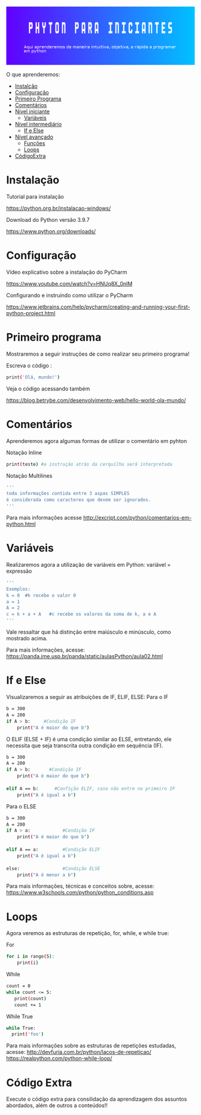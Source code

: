 ![i](/imagem.png?raw=true)

O que aprenderemos: 
   * [Instalção](#Instalação)
   * [Configuração](#Configuração)
   * [Primeiro Programa](#PrimeiroPrograma)
   * [Comentários](#Comentarios)
   * [Nível iniciante](#NívelINiciante)
       * [Variáveis](#Variáveis)
   * [Nível intermediário](#NívelIntermerdiário)       
       * [If e Else](#IfeElse)
   * [Nível avançado](#NívelAvançado)   
        * [Funções](#Funções)
        * [Loops](#Loops)
   * [CódigoExtra](#CódigoExtra)

# Instalação


Tutorial para instalação


https://python.org.br/instalacao-windows/


Download do Python versão 3.9.7

https://www.python.org/downloads/


# Configuração 

Vídeo explicativo sobre a instalação do PyCharm 

https://www.youtube.com/watch?v=HNUq8X_0nlM

Configurando e instruindo como utilizar o PyCharm

https://www.jetbrains.com/help/pycharm/creating-and-running-your-first-python-project.html


# Primeiro programa

Mostraremos a seguir instruções de como realizar seu primeiro programa!

Escreva o código : 
```sh
print('Olá, mundo!')
```

Veja o código acessando também 

https://blog.betrybe.com/desenvolvimento-web/hello-world-ola-mundo/


# Comentários

Aprenderemos agora algumas formas de utilizar o comentário em pyhton

Notação Inline
```sh
print(teste) #a instrução atrás da cerquilha será interpretada
```
Notação Multilines
```sh
'''
toda informações contida entre 3 aspas SIMPLES
é considerada como caracteres que devem ser ignorados.
'''
```
Para mais informações acesse
http://excript.com/python/comentarios-em-python.html


# Variáveis

Realizaremos agora a utilização de  variáveis em Python:
variável = expressão
```sh
'''
Exemplos:
k = 0  #k recebe o valor 0
a = 1 
A = 2
c = k + a + A   #c recebe os valores da soma de k, a e A
'''
```
Vale ressaltar que há distinção entre maiúsculo e minúsculo, como mostrado acima.

Para mais informações, acesse:
https://panda.ime.usp.br/panda/static/aulasPython/aula02.html


# If e Else
Visualizaremos a seguir as atribuições de IF, ELIF, ELSE:
Para o IF
```sh
b = 300
A = 200
if A > b:     #Condição IF
    print("A é maior do que b") 
  ```
O ELIF (ELSE + IF) é uma condição similar ao ELSE, entretando, ele necessita que seja transcrita outra condição em sequência (IF).
```sh
b = 300
A = 200
if A > b:       #Condição IF
    print("A é maior do que b") 
  
elif A == b:      #Confição ELIF, caso não entre no primeiro IF
    print("A é igual a b")
  ```

 Para o ELSE
```sh
b = 300
A = 200
if A > a:            #Condição IF
    print("A é maior do que b") 
  
elif A == a:         #Condição ELIF
    print("A é igual a b")

else:                #Condição ELSE
    print("A é menor a b")
  ```
  
  Para mais informações, técnicas e conceitos sobre, acesse: 
  https://www.w3schools.com/python/python_conditions.asp
  

# Loops

Agora veremos as estruturas de repetição, for, while, e while true: 

For
```sh
for i in range(5):
    print(i)
  ```
 While
 ```sh
 count = 0
while count <= 5:
    print(count)
    count += 1
  ```
While True
 ```sh
while True:
   print('foo')
  ```
 Para mais informações sobre as estruturas de repetições estudadas, acesse: 
 http://devfuria.com.br/python/lacos-de-repeticao/
 https://realpython.com/python-while-loop/


# Código Extra 

Execute o código extra para consilidação da aprendizagem dos assuntos abordados, além de outros a conteúdos!!
